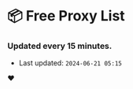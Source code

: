 # :package: Free Proxy List
### Updated every 15 minutes.

- Last updated: `2024-06-21 05:15`

:heart:
